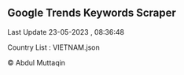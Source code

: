 

## Google Trends Keywords Scraper 
 
Last Update 23-05-2023 , 08:36:48

Country List :
VIETNAM.json



© Abdul Muttaqin 
